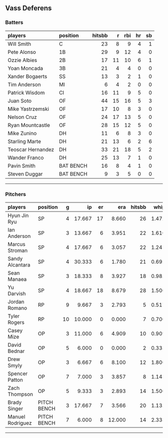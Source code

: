 ## Vass Deferens

### Batters

 
|players           |position  | hitsbb|  r| rbi| hr| sb| 
|:-----------------|:---------|------:|--:|---:|--:|--:| 
|Will Smith        |C         |     23|  8|   9|  4|  1| 
|Pete Alonso       |1B        |     29|  9|  12|  4|  0| 
|Ozzie Albies      |2B        |     17| 11|  10|  6|  1| 
|Yoan Moncada      |3B        |     21|  4|   4|  0|  0| 
|Xander Bogaerts   |SS        |     13|  3|   2|  1|  0| 
|Tim Anderson      |MI        |      6|  4|   2|  0|  0| 
|Patrick Wisdom    |CI        |     16| 11|   9|  5|  0| 
|Juan Soto         |OF        |     44| 15|  16|  5|  3| 
|Mike Yastrzemski  |OF        |     17| 10|   8|  3|  0| 
|Nelson Cruz       |OF        |     24| 17|  13|  5|  0| 
|Ryan Mountcastle  |OF        |     28| 15|  12|  5|  0| 
|Mike Zunino       |DH        |     11|  6|   8|  3|  0| 
|Starling Marte    |DH        |     21| 13|   6|  2|  6| 
|Teoscar Hernandez |DH        |     33| 21|  18|  5|  2| 
|Wander Franco     |DH        |     25| 13|   7|  1|  0| 
|Pavin Smith       |BAT BENCH |     16|  8|   4|  1|  0| 
|Steven Duggar     |BAT BENCH |      9|  3|   5|  0|  0| 


* * *

### Pitchers

 
|players          |position    |  g|     ip| er|    era| hitsbb|  whip| so|  w| sv| 
|:----------------|:-----------|--:|------:|--:|------:|------:|-----:|--:|--:|--:| 
|Hyun Jin Ryu     |SP          |  4| 17.667| 17|  8.660|     26| 1.472| 20|  1|  0| 
|Ian Anderson     |SP          |  3| 13.667|  6|  3.951|     22| 1.610|  9|  2|  0| 
|Marcus Stroman   |SP          |  4| 17.667|  6|  3.057|     22| 1.245| 14|  0|  0| 
|Sandy Alcantara  |SP          |  4| 30.333|  6|  1.780|     21| 0.692| 39|  2|  0| 
|Sean Manaea      |SP          |  3| 18.333|  8|  3.927|     18| 0.982| 23|  1|  0| 
|Yu Darvish       |SP          |  4| 18.667| 18|  8.679|     28| 1.500| 19|  1|  0| 
|Jordan Romano    |RP          |  9|  9.667|  3|  2.793|      5| 0.517| 10|  2|  5| 
|Tyler Rogers     |RP          | 10| 10.000|  0|  0.000|      7| 0.700| 10|  2|  1| 
|Casey Mize       |OP          |  3| 11.000|  6|  4.909|     10| 0.909|  8|  0|  0| 
|David Bednar     |OP          |  5|  6.000|  0|  0.000|      2| 0.333| 10|  0|  1| 
|Drew Smyly       |OP          |  3|  6.667|  6|  8.100|     12| 1.800|  6|  0|  0| 
|Spencer Patton   |OP          |  7|  7.000|  3|  3.857|      8| 1.143|  4|  0|  1| 
|Zach Thompson    |OP          |  5|  9.333|  3|  2.893|     14| 1.500|  4|  0|  0| 
|Brady Singer     |PITCH BENCH |  3| 17.667|  7|  3.566|     20| 1.132| 18|  1|  0| 
|Manuel Rodriguez |PITCH BENCH |  7|  6.000|  8| 12.000|     14| 2.333|  3|  1|  0| 


* * *


